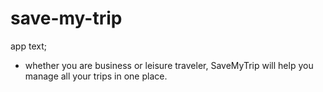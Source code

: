 # save-my-trip

app text; 
- whether you are business or leisure traveler, SaveMyTrip will help you manage all your trips in one place.

